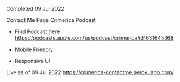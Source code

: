 Completed 09 Jul 2022

Contact Me Page Crimerica Podcast

- Find Podcast here
  https://podcasts.apple.com/us/podcast/crimerica/id1631645368

- Mobile Friendly
- Responsive UI

Live as of 09 Jul 2022 https://crimerica-contactme.herokuapp.com/
